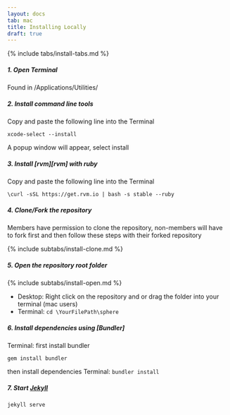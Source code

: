 ```yaml
---
layout: docs
tab: mac
title: Installing Locally
draft: true
---
```


{% include tabs/install-tabs.md %}


##### 1. Open Terminal
Found in /Applications/Utilities/

##### 2. Install command line tools
Copy and paste the following line into the Terminal

```
xcode-select --install
```

A popup window will appear, select install

##### 3. Install [rvm][rvm] with ruby
Copy and paste the following line into the Terminal

```
\curl -sSL https://get.rvm.io | bash -s stable --ruby
```

##### 4. Clone/Fork the repository
Members have permission to clone the repository, non-members will have to fork first and then follow these steps with their forked repository

{% include subtabs/install-clone.md %}


##### 5. Open the repository root folder
{% include subtabs/install-open.md %}


 - Desktop: Right click on the repository and
or drag the folder into your terminal (mac users)
 - Terminal:
``` cd \YourFilePath\sphere ```



##### 6. Install dependencies using [Bundler]
Terminal: first install bundler
```
gem install bundler
```
then install dependencies
Terminal:
	```
	bundler install
	```


##### 7. Start [Jekyll](https://jekyllrb.com/)
```
jekyll serve
```
